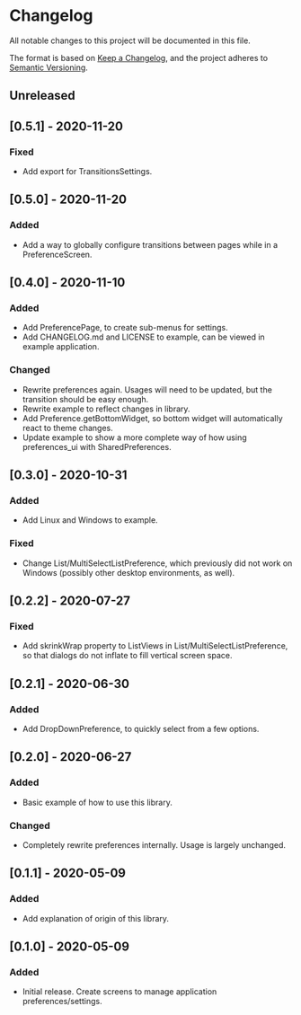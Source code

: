 # Changelog
All notable changes to this project will be documented in this file.

The format is based on [Keep a Changelog](https://keepachangelog.com/en/1.0.0/),
and the project adheres to [Semantic Versioning](https://semver.org/spec/v2.0.0.html).

## Unreleased

## [0.5.1] - 2020-11-20
### Fixed
 - Add export for TransitionsSettings.

## [0.5.0] - 2020-11-20
### Added
 - Add a way to globally configure transitions between pages while in a PreferenceScreen.

## [0.4.0] - 2020-11-10
### Added
 - Add PreferencePage, to create sub-menus for settings.
 - Add CHANGELOG.md and LICENSE to example, can be viewed in example application.
### Changed
 - Rewrite preferences again. Usages will need to be updated, but the transition should be easy enough.
 - Rewrite example to reflect changes in library.
 - Add Preference.getBottomWidget, so bottom widget will automatically react to theme changes.
 - Update example to show a more complete way of how using preferences_ui with SharedPreferences.

## [0.3.0] - 2020-10-31
### Added
 - Add Linux and Windows to example.
### Fixed
 - Change List/MultiSelectListPreference, which previously did not work on Windows (possibly other desktop environments, as well).

## [0.2.2] - 2020-07-27
### Fixed
 - Add skrinkWrap property to ListViews in List/MultiSelectListPreference, so that dialogs do not inflate to fill vertical screen space.

## [0.2.1] - 2020-06-30
### Added
 - Add DropDownPreference, to quickly select from a few options.

## [0.2.0] - 2020-06-27
### Added
 - Basic example of how to use this library.
### Changed
 - Completely rewrite preferences internally. Usage is largely unchanged.

## [0.1.1] - 2020-05-09
### Added
 - Add explanation of origin of this library.

## [0.1.0] - 2020-05-09
### Added
 - Initial release. Create screens to manage application preferences/settings.
